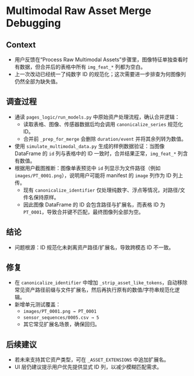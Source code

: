 # Multimodal Raw Asset Merge Debugging

## Context
- 用户反馈在“Process Raw Multimodal Assets”步骤里，图像特征单独查看时有数据，但合并后的表格中所有 `img_feat_*` 列都为空白。
- 上一次改动已经统一了纯数字 ID 的规范化；这次需要进一步排查为何图像列仍然全部为缺失值。

## 调查过程
- 通读 `pages_logic/run_models.py` 中原始资产处理流程，确认合并逻辑：
  - 读取表格、图像、传感器数据后均会调用 `canonicalize_series` 规范化 ID。
  - 合并前 `_prep_for_merge` 会删除 `duration/event` 并将其余列转为数值。
- 使用 `simulate_multimodal_data.py` 生成的样例数据验证：当图像 DataFrame 的 `id` 列与表格中的 ID 一致时，合并结果正常，`img_feat_*` 列含有数值。
- 根据用户截图推断：图像单表预览中 `id` 列显示为文件路径（例如 `images/PT_0001.png`），说明用户可能将 manifest 的 `image` 列作为 ID 列上传。
  - 现有 `canonicalize_identifier` 仅处理纯数字、浮点等情况，对路径/文件名保持原样。
  - 因此图像 DataFrame 的 ID 会包含路径与扩展名，而表格 ID 为 `PT_0001`，导致合并键不匹配，最终图像列全部为空。

## 结论
- 问题根源：ID 规范化未剥离资产路径/扩展名，导致跨模态 ID 不一致。

## 修复
- 在 `canonicalize_identifier` 中增加 `_strip_asset_like_tokens`，自动移除常见资产路径前缀与文件扩展名，然后再执行原有的数值/字符串规范化逻辑。
- 新增单元测试覆盖：
  - `images/PT_0001.png → PT_0001`
  - `sensor_sequences/0005.csv → 5`
  - 其它常见扩展名场景，确保回归。

## 后续建议
- 若未来支持其它资产类型，可在 `_ASSET_EXTENSIONS` 中追加扩展名。
- UI 层仍建议提示用户优先提供显式 ID 列，以减少模糊匹配需求。
